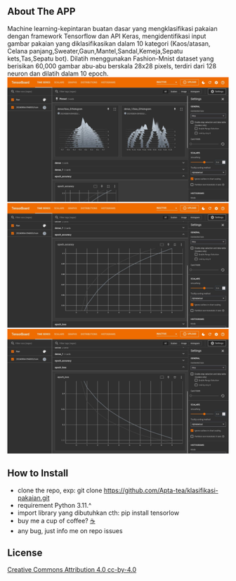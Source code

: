 ## About The APP

Machine learning-kepintaran buatan dasar yang mengklasifikasi pakaian dengan framework Tensorflow dan API Keras,  mengidentifikasi input gambar pakaian yang diklasifikasikan dalam 10 kategori (Kaos/atasan, Celana panjang,Sweater,Gaun,Mantel,Sandal,Kemeja,Sepatu kets,Tas,Sepatu bot). Dilatih menggunakan Fashion-Mnist dataset yang berisikan 60,000 gambar abu-abu berskala 28x28 pixels, terdiri dari 128 neuron dan dilatih dalam 10 epoch.
![alt text](layer1.jpg)
![alt text](train_accuracy.jpg)
![alt text](backprop.jpg)

## How to Install

-   clone the repo, exp: git clone https://github.com/Apta-tea/klasifikasi-pakaian.git
-   requirement Python 3.11.^
-   import library yang dibutuhkan cth: pip install tensorlow
-   buy me a cup of coffee? [&#9749;](https://teer.id/apta-tea)
-   any bug, just info me on repo issues

## License

[Creative Commons Attribution 4.0 cc-by-4.0](https://creativecommons.org/licenses/by/4.0/)
